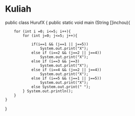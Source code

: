 # Kuliah
public class HurufX {
	public static void main (String []inchou){
		
		for (int i =0; i<=5; i++){
			for (int j=0; j<=5; j++){
				
				if(i==1 && (j==1 || j==5))
					System.out.print("X");
				else if (i==2 && (j==2 || j==4))
					System.out.print("X");
				else if (i==3 && j==3)	
					System.out.print("X");
				else if (i==4 && (j==2 || j==4))
					System.out.print("X");
				else if (i==5 && (j==1 || j==5))
					System.out.print("X");
				else System.out.print(" ");
			} System.out.println();
		}
	}
}
